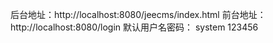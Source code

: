 后台地址：http://localhost:8080/jeecms/index.html
前台地址：http://localhost:8080/login
默认用户名密码：  system  123456